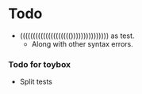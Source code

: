# Todo

* (((((((((((((((((((())))))))))))))) as test.
	* Along with other syntax errors.

### Todo for toybox

* Split tests
